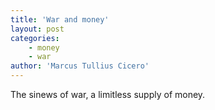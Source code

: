 ```yaml
---
title: 'War and money'
layout: post
categories:
    - money
    - war
author: 'Marcus Tullius Cicero'
---
```


The sinews of war, a limitless supply of money.